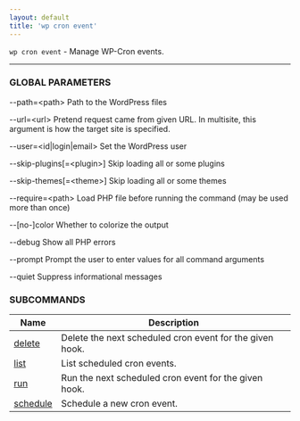 ```yaml
---
layout: default
title: 'wp cron event'
---
```


`wp cron event` - Manage WP-Cron events.

<hr />



### GLOBAL PARAMETERS

  \--path=&lt;path&gt;
      Path to the WordPress files

  \--url=&lt;url&gt;
      Pretend request came from given URL. In multisite, this argument is how the target site is specified.

  \--user=&lt;id|login|email&gt;
      Set the WordPress user

  \--skip-plugins[=&lt;plugin&gt;]
      Skip loading all or some plugins

  \--skip-themes[=&lt;theme&gt;]
      Skip loading all or some themes

  \--require=&lt;path&gt;
      Load PHP file before running the command (may be used more than once)

  \--[no-]color
      Whether to colorize the output

  \--debug
      Show all PHP errors

  \--prompt
      Prompt the user to enter values for all command arguments

  \--quiet
      Suppress informational messages



### SUBCOMMANDS

<table>
	<thead>
	<tr>
		<th>Name</th>
		<th>Description</th>
	</tr>
	</thead>
	<tbody>
		<tr>
			<td><a href="/commands/cron/event/delete/">delete</a></td>
			<td>Delete the next scheduled cron event for the given hook.</td>
		</tr>
		<tr>
			<td><a href="/commands/cron/event/list/">list</a></td>
			<td>List scheduled cron events.</td>
		</tr>
		<tr>
			<td><a href="/commands/cron/event/run/">run</a></td>
			<td>Run the next scheduled cron event for the given hook.</td>
		</tr>
		<tr>
			<td><a href="/commands/cron/event/schedule/">schedule</a></td>
			<td>Schedule a new cron event.</td>
		</tr>
	</tbody>
</table>
